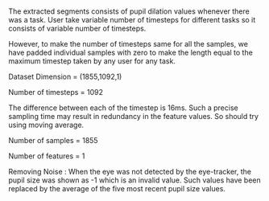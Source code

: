# 

The extracted segments consists of pupil dilation values whenever there was a task. User take variable number of timesteps for different tasks so it consists of variable number of timesteps.

However, to make the number of timesteps same for all the samples, we have padded individual samples with zero to make the length equal to the maximum timestep taken by any user for any task.

Dataset Dimension = (1855,1092,1)

Number of timesteps = 1092

The difference between each of the timestep is 16ms. Such a precise sampling time may result in redundancy in the feature values. So should try using moving average.

Number of samples = 1855

Number of features = 1

Removing Noise :
When the eye was not detected by the eye-tracker, the pupil size was shown as -1 which is an invalid value. Such values have been replaced by the average of the five most recent pupil size values.
